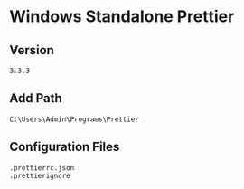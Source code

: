 # Windows Standalone Prettier

## Version

    3.3.3

## Add Path

    C:\Users\Admin\Programs\Prettier

## Configuration Files

    .prettierrc.json
    .prettierignore
